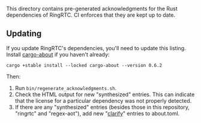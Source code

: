 This directory contains pre-generated acknowledgments for the Rust dependencies of RingRTC. CI enforces that they are kept up to date.

## Updating

If you update RingRTC's dependencies, you'll need to update this listing. Install [cargo-about][] if you haven't already:

```shell
cargo +stable install --locked cargo-about --version 0.6.2
```

Then:

1. Run `bin/regenerate_acknowledgments.sh`.
2. Check the HTML output for new "synthesized" entries. This can indicate that the license for a particular dependency was not properly detected.
3. If there are any "synthesized" entries (besides those in this repository, "ringrtc" and "regex-aot"), add new "[clarify][]" entries to about.toml.

[cargo-about]: https://embarkstudios.github.io/cargo-about/
[clarify]: https://embarkstudios.github.io/cargo-about/cli/generate/config.html#the-clarify-field-optional
